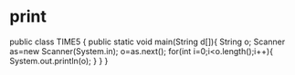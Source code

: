 # print

public class TIME5 {
public static void main(String d[]){
	String o;
	Scanner as=new Scanner(System.in);
	o=as.next();
	for(int i=0;i<o.length();i++){
		System.out.println(o);
	}
}
}
